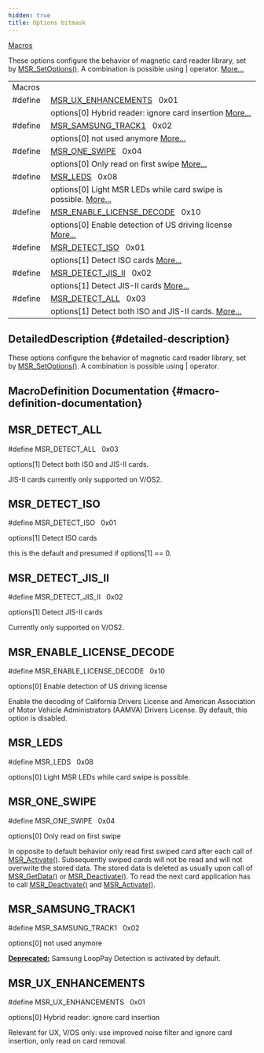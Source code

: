 ```yaml
---
hidden: true
title: Options bitmask
---
```


[Macros](#define-members)

These options configure the behavior of magnetic card reader library, set by <a href="msr_8h.md#ac3c6f568aa57690a8b369936fc362c2a">MSR_SetOptions()</a>. A combination is possible using \| operator. [More\...](#details)

|  |  |
|----|----|
| Macros |  |
| #define  | [MSR_UX_ENHANCEMENTS](#ga2a413b4af9749ddf671d95422930aa38)   0x01 |
|   | options\[0\] Hybrid reader: ignore card insertion [More\...](#ga2a413b4af9749ddf671d95422930aa38)<br/> |
| #define  | [MSR_SAMSUNG_TRACK1](#ga438dcfd6297f14140bc73db42ea4c54e)   0x02 |
|   | options\[0\] not used anymore [More\...](#ga438dcfd6297f14140bc73db42ea4c54e)<br/> |
| #define  | [MSR_ONE_SWIPE](#gaa4d91d314d57eb36a8816606cd4ccc18)   0x04 |
|   | options\[0\] Only read on first swipe [More\...](#gaa4d91d314d57eb36a8816606cd4ccc18)<br/> |
| #define  | [MSR_LEDS](#ga34c87a41aa36b56652314f471121b53a)   0x08 |
|   | options\[0\] Light MSR LEDs while card swipe is possible. [More\...](#ga34c87a41aa36b56652314f471121b53a)<br/> |
| #define  | [MSR_ENABLE_LICENSE_DECODE](#ga57908026ec7d34ab1eab699f5a01bfdc)   0x10 |
|   | options\[0\] Enable detection of US driving license [More\...](#ga57908026ec7d34ab1eab699f5a01bfdc)<br/> |
| #define  | [MSR_DETECT_ISO](#ga552908ea327761a80fc0557a4f617f97)   0x01 |
|   | options\[1\] Detect ISO cards [More\...](#ga552908ea327761a80fc0557a4f617f97)<br/> |
| #define  | [MSR_DETECT_JIS_II](#ga9f84cf93e845a72a46da5530a2f0fda6)   0x02 |
|   | options\[1\] Detect JIS-II cards [More\...](#ga9f84cf93e845a72a46da5530a2f0fda6)<br/> |
| #define  | [MSR_DETECT_ALL](#gaa52493f56c3780ac75f5ca4043c3c5fa)   0x03 |
|   | options\[1\] Detect both ISO and JIS-II cards. [More\...](#gaa52493f56c3780ac75f5ca4043c3c5fa)<br/> |

## DetailedDescription {#detailed-description}

These options configure the behavior of magnetic card reader library, set by <a href="msr_8h.md#ac3c6f568aa57690a8b369936fc362c2a">MSR_SetOptions()</a>. A combination is possible using \| operator.

## MacroDefinition Documentation {#macro-definition-documentation}

## MSR_DETECT_ALL <a href="#gaa52493f56c3780ac75f5ca4043c3c5fa" id="gaa52493f56c3780ac75f5ca4043c3c5fa"></a>

<p>#define MSR_DETECT_ALL   0x03</p>

options\[1\] Detect both ISO and JIS-II cards.

JIS-II cards currently only supported on V/OS2.

## MSR_DETECT_ISO <a href="#ga552908ea327761a80fc0557a4f617f97" id="ga552908ea327761a80fc0557a4f617f97"></a>

<p>#define MSR_DETECT_ISO   0x01</p>

options\[1\] Detect ISO cards

this is the default and presumed if options\[1\] == 0.

## MSR_DETECT_JIS_II <a href="#ga9f84cf93e845a72a46da5530a2f0fda6" id="ga9f84cf93e845a72a46da5530a2f0fda6"></a>

<p>#define MSR_DETECT_JIS_II   0x02</p>

options\[1\] Detect JIS-II cards

Currently only supported on V/OS2.

## MSR_ENABLE_LICENSE_DECODE <a href="#ga57908026ec7d34ab1eab699f5a01bfdc" id="ga57908026ec7d34ab1eab699f5a01bfdc"></a>

<p>#define MSR_ENABLE_LICENSE_DECODE   0x10</p>

options\[0\] Enable detection of US driving license

Enable the decoding of California Drivers License and American Association of Motor Vehicle Administrators (AAMVA) Drivers License. By default, this option is disabled.

## MSR_LEDS <a href="#ga34c87a41aa36b56652314f471121b53a" id="ga34c87a41aa36b56652314f471121b53a"></a>

<p>#define MSR_LEDS   0x08</p>

options\[0\] Light MSR LEDs while card swipe is possible.

## MSR_ONE_SWIPE <a href="#gaa4d91d314d57eb36a8816606cd4ccc18" id="gaa4d91d314d57eb36a8816606cd4ccc18"></a>

<p>#define MSR_ONE_SWIPE   0x04</p>

options\[0\] Only read on first swipe

In opposite to default behavior only read first swiped card after each call of <a href="msr_8h.md#a1e92fd29720fecbf50da24a30c7b512f">MSR_Activate()</a>. Subsequently swiped cards will not be read and will not overwrite the stored data. The stored data is deleted as usually upon call of <a href="msr_8h.md#ad00fdde838f486d43be689650ab58d43">MSR_GetData()</a> or <a href="msr_8h.md#aac28b2c3771f8221fc26a35f0fd6d0f8">MSR_Deactivate()</a>. To read the next card application has to call <a href="msr_8h.md#aac28b2c3771f8221fc26a35f0fd6d0f8">MSR_Deactivate()</a> and <a href="msr_8h.md#a1e92fd29720fecbf50da24a30c7b512f">MSR_Activate()</a>.

## MSR_SAMSUNG_TRACK1 <a href="#ga438dcfd6297f14140bc73db42ea4c54e" id="ga438dcfd6297f14140bc73db42ea4c54e"></a>

<p>#define MSR_SAMSUNG_TRACK1   0x02</p>

options\[0\] not used anymore

**<a href="deprecated.md#_deprecated000164">Deprecated:</a>** Samsung LoopPay Detection is activated by default.

## MSR_UX_ENHANCEMENTS <a href="#ga2a413b4af9749ddf671d95422930aa38" id="ga2a413b4af9749ddf671d95422930aa38"></a>

<p>#define MSR_UX_ENHANCEMENTS   0x01</p>

options\[0\] Hybrid reader: ignore card insertion

Relevant for UX, V/OS only: use improved noise filter and ignore card insertion, only read on card removal.
